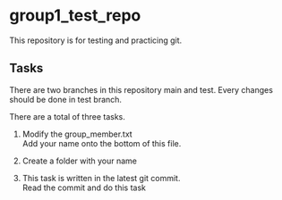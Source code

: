 # group1_test_repo 
This repository is for testing and practicing git.

## Tasks
There are two branches in this repository main and test. 
Every changes should be done in test branch. 

There are a total of three tasks.
1. Modify the group_member.txt  
Add your name onto the bottom of this file.  

2. Create a folder with your name   

3. This task is written in the latest git commit.  
Read the commit and do this task
